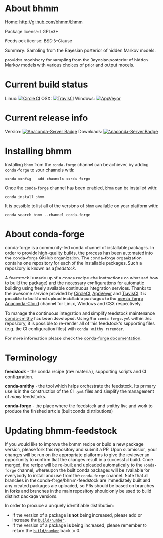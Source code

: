 About bhmm
==========

Home: http://github.com/bhmm/bhmm

Package license: LGPLv3+

Feedstock license: BSD 3-Clause

Summary: Sampling from the Bayesian posterior of hidden Markov models.

provides machinery for sampling from the Bayesian posterior
of hidden Markov models with various choices of prior and output models.


Current build status
====================

Linux: [![Circle CI](https://circleci.com/gh/conda-forge/bhmm-feedstock.svg?style=shield)](https://circleci.com/gh/conda-forge/bhmm-feedstock)
OSX: [![TravisCI](https://travis-ci.org/conda-forge/bhmm-feedstock.svg?branch=master)](https://travis-ci.org/conda-forge/bhmm-feedstock)
Windows: [![AppVeyor](https://ci.appveyor.com/api/projects/status/github/conda-forge/bhmm-feedstock?svg=True)](https://ci.appveyor.com/project/conda-forge/bhmm-feedstock/branch/master)

Current release info
====================
Version: [![Anaconda-Server Badge](https://anaconda.org/conda-forge/bhmm/badges/version.svg)](https://anaconda.org/conda-forge/bhmm)
Downloads: [![Anaconda-Server Badge](https://anaconda.org/conda-forge/bhmm/badges/downloads.svg)](https://anaconda.org/conda-forge/bhmm)

Installing bhmm
===============

Installing `bhmm` from the `conda-forge` channel can be achieved by adding `conda-forge` to your channels with:

```
conda config --add channels conda-forge
```

Once the `conda-forge` channel has been enabled, `bhmm` can be installed with:

```
conda install bhmm
```

It is possible to list all of the versions of `bhmm` available on your platform with:

```
conda search bhmm --channel conda-forge
```


About conda-forge
=================

conda-forge is a community-led conda channel of installable packages.
In order to provide high-quality builds, the process has been automated into the
conda-forge GitHub organization. The conda-forge organization contains one repository
for each of the installable packages. Such a repository is known as a *feedstock*.

A feedstock is made up of a conda recipe (the instructions on what and how to build
the package) and the necessary configurations for automatic building using freely
available continuous integration services. Thanks to the awesome service provided by
[CircleCI](https://circleci.com/), [AppVeyor](http://www.appveyor.com/)
and [TravisCI](https://travis-ci.org/) it is possible to build and upload installable
packages to the [conda-forge](https://anaconda.org/conda-forge)
[Anaconda-Cloud](http://docs.anaconda.org/) channel for Linux, Windows and OSX respectively.

To manage the continuous integration and simplify feedstock maintenance
[conda-smithy](http://github.com/conda-forge/conda-smithy) has been developed.
Using the ``conda-forge.yml`` within this repository, it is possible to re-render all of
this feedstock's supporting files (e.g. the CI configuration files) with ``conda smithy rerender``.

For more information please check the [conda-forge documentation](https://conda-forge.org/docs/).

Terminology
===========

**feedstock** - the conda recipe (raw material), supporting scripts and CI configuration.

**conda-smithy** - the tool which helps orchestrate the feedstock.
                   Its primary use is in the construction of the CI ``.yml`` files
                   and simplify the management of *many* feedstocks.

**conda-forge** - the place where the feedstock and smithy live and work to
                  produce the finished article (built conda distributions)


Updating bhmm-feedstock
=======================

If you would like to improve the bhmm recipe or build a new
package version, please fork this repository and submit a PR. Upon submission,
your changes will be run on the appropriate platforms to give the reviewer an
opportunity to confirm that the changes result in a successful build. Once
merged, the recipe will be re-built and uploaded automatically to the
`conda-forge` channel, whereupon the built conda packages will be available for
everybody to install and use from the `conda-forge` channel.
Note that all branches in the conda-forge/bhmm-feedstock are
immediately built and any created packages are uploaded, so PRs should be based
on branches in forks and branches in the main repository should only be used to
build distinct package versions.

In order to produce a uniquely identifiable distribution:
 * If the version of a package **is not** being increased, please add or increase
   the [``build/number``](http://conda.pydata.org/docs/building/meta-yaml.html#build-number-and-string).
 * If the version of a package **is** being increased, please remember to return
   the [``build/number``](http://conda.pydata.org/docs/building/meta-yaml.html#build-number-and-string)
   back to 0.